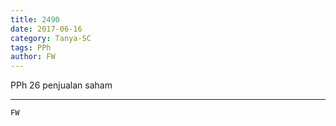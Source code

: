 ```yaml
---
title: 2490
date: 2017-06-16
category: Tanya-SC
tags: PPh
author: FW
---
```


PPh 26 penjualan saham

---



`FW`
